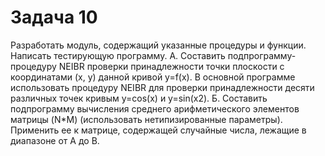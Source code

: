 # Задача 10
Разработать модуль, содержащий указанные процедуры и функции. Написать тестирующую программу.
А. Составить подпрограмму-процедуру NEIBR проверки принадлежности точки плоскости с координатами (x, y) данной кривой y=f(x).
В основной программе использовать процедуру  NEIBR для проверки принадлежности десяти различных точек кривым y=cos(x) и у=sin(x2).
Б. Составить подпрограмму вычисления среднего арифметического элементов матрицы (N*M) (использовать нетипизированные параметры). Применить ее к матрице, содержащей случайные числа, лежащие в диапазоне от А до В.
